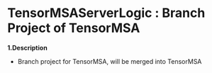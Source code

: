# TensorMSAServerLogic : Branch Project of TensorMSA 
<b>1.Description </b> </br>
   - Branch project for TensorMSA, will be merged into TensorMSA 

